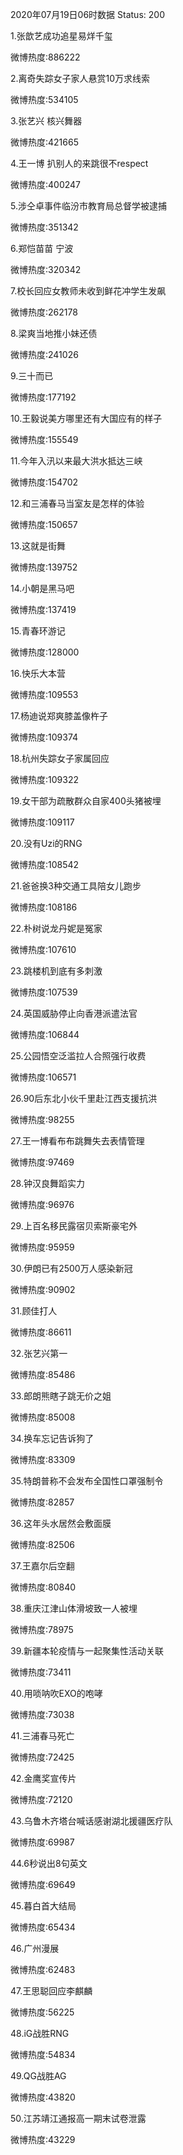 2020年07月19日06时数据
Status: 200

1.张歆艺成功追星易烊千玺

微博热度:886222

2.离奇失踪女子家人悬赏10万求线索

微博热度:534105

3.张艺兴 核兴舞器

微博热度:421665

4.王一博 扒别人的来跳很不respect

微博热度:400247

5.涉仝卓事件临汾市教育局总督学被逮捕

微博热度:351342

6.郑恺苗苗 宁波

微博热度:320342

7.校长回应女教师未收到鲜花冲学生发飙

微博热度:262178

8.梁爽当地推小妹还债

微博热度:241026

9.三十而已

微博热度:177192

10.王毅说美方哪里还有大国应有的样子

微博热度:155549

11.今年入汛以来最大洪水抵达三峡

微博热度:154702

12.和三浦春马当室友是怎样的体验

微博热度:150657

13.这就是街舞

微博热度:139752

14.小朝是黑马吧

微博热度:137419

15.青春环游记

微博热度:128000

16.快乐大本营

微博热度:109553

17.杨迪说郑爽膝盖像杵子

微博热度:109374

18.杭州失踪女子家属回应

微博热度:109322

19.女干部为疏散群众自家400头猪被埋

微博热度:109117

20.没有Uzi的RNG

微博热度:108542

21.爸爸换3种交通工具陪女儿跑步

微博热度:108186

22.朴树说龙丹妮是冤家

微博热度:107610

23.跳楼机到底有多刺激

微博热度:107539

24.英国威胁停止向香港派遣法官

微博热度:106844

25.公园悟空泛滥拉人合照强行收费

微博热度:106571

26.90后东北小伙千里赴江西支援抗洪

微博热度:98255

27.王一博看布布跳舞失去表情管理

微博热度:97469

28.钟汉良舞蹈实力

微博热度:96976

29.上百名移民露宿贝索斯豪宅外

微博热度:95959

30.伊朗已有2500万人感染新冠

微博热度:90902

31.顾佳打人

微博热度:86611

32.张艺兴第一

微博热度:85486

33.郎朗熊瞎子跳无价之姐

微博热度:85008

34.换车忘记告诉狗了

微博热度:83309

35.特朗普称不会发布全国性口罩强制令

微博热度:82857

36.这年头水居然会敷面膜

微博热度:82506

37.王嘉尔后空翻

微博热度:80840

38.重庆江津山体滑坡致一人被埋

微博热度:78975

39.新疆本轮疫情与一起聚集性活动关联

微博热度:73411

40.用唢呐吹EXO的咆哮

微博热度:73038

41.三浦春马死亡

微博热度:72425

42.金鹰奖宣传片

微博热度:72120

43.乌鲁木齐塔台喊话感谢湖北援疆医疗队

微博热度:69987

44.6秒说出8句英文

微博热度:69649

45.暮白首大结局

微博热度:65434

46.广州漫展

微博热度:62483

47.王思聪回应李麒麟

微博热度:56225

48.iG战胜RNG

微博热度:54834

49.QG战胜AG

微博热度:43820

50.江苏靖江通报高一期末试卷泄露

微博热度:43229

